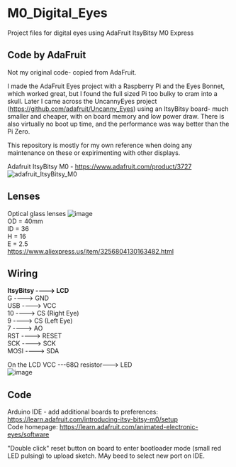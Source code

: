 # M0_Digital_Eyes
Project files for digital eyes using AdaFruit ItsyBitsy M0 Express

## Code by AdaFruit
Not my original code- copied from AdaFruit.

I made the AdaFruit Eyes project with a Raspberry Pi and the Eyes Bonnet, which worked great, but I found the full sized Pi too bulky to cram into a skull. 
Later I came across the UncannyEyes project (https://github.com/adafruit/Uncanny_Eyes) using an ItsyBitsy board- much smaller and cheaper, with on board memory and low power draw. There is also virtually no boot up time, and the performance was way better than the Pi Zero. 

This repository is mostly for my own reference when doing any maintenance on these or expirimenting with other displays. 

Adafruit ItsyBitsy M0 - https://www.adafruit.com/product/3727
![adafruit_ItsyBitsy_M0](https://github.com/user-attachments/assets/c73cabf8-3e75-424f-a60c-52ac239142f0)



## Lenses
Optical glass lenses
![image](https://github.com/user-attachments/assets/09595f77-a3d1-419a-85fd-2bfa66164d87)  
OD = 40mm  
ID = 36  
H = 16  
E = 2.5  
https://www.aliexpress.us/item/3256804130163482.html  

## Wiring
**ItsyBitsy  ---->   LCD**  
G  ---->   GND  
USB  ---->   VCC  
10  ---->   CS (Right Eye)  
9  ---->   CS (Left Eye)  
7  ---->   AO  
RST  ---->   RESET  
SCK  ---->   SCK  
MOSI  ---->   SDA  

On the LCD
VCC ---68Ω resistor---> LED  
![image](https://github.com/user-attachments/assets/f27f43d1-415f-4987-a127-c3050e23ebf7)

## Code
Arduino IDE - add additional boards to preferences: https://learn.adafruit.com/introducing-itsy-bitsy-m0/setup  
Code homepage: https://learn.adafruit.com/animated-electronic-eyes/software  

"Double click" reset button on board to enter bootloader mode (small red LED pulsing) to upload sketch. MAy beed to select new port on IDE.  


